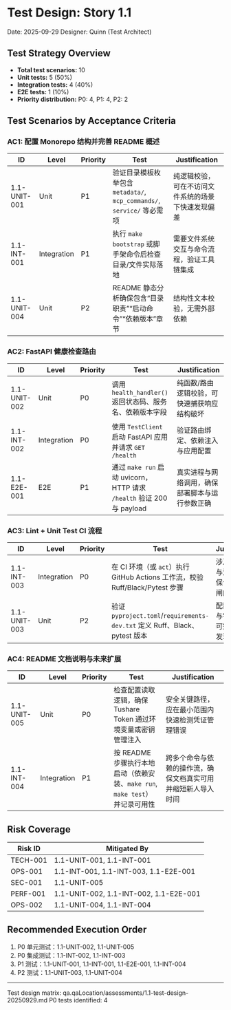 # Test Design: Story 1.1

Date: 2025-09-29
Designer: Quinn (Test Architect)

## Test Strategy Overview
- **Total test scenarios:** 10
- **Unit tests:** 5 (50%)
- **Integration tests:** 4 (40%)
- **E2E tests:** 1 (10%)
- **Priority distribution:** P0: 4, P1: 4, P2: 2

## Test Scenarios by Acceptance Criteria

### AC1: 配置 Monorepo 结构并完善 README 概述

| ID             | Level       | Priority | Test                                                                 | Justification                                                   |
|----------------|-------------|----------|----------------------------------------------------------------------|-----------------------------------------------------------------|
| 1.1-UNIT-001   | Unit        | P1       | 验证目录模板枚举包含 `metadata/`, `mcp_commands/`, `service/` 等必需项 | 纯逻辑校验，可在不访问文件系统的场景下快速发现偏差             |
| 1.1-INT-001    | Integration | P1       | 执行 `make bootstrap` 或脚手架命令后检查目录/文件实际落地           | 需要文件系统交互与命令流程，验证工具链集成                     |
| 1.1-UNIT-004   | Unit        | P2       | README 静态分析确保包含“目录职责”“启动命令”“依赖版本”章节         | 结构性文本校验，无需外部依赖                                   |

### AC2: FastAPI 健康检查路由

| ID             | Level       | Priority | Test                                                                 | Justification                                                   |
|----------------|-------------|----------|----------------------------------------------------------------------|-----------------------------------------------------------------|
| 1.1-UNIT-002   | Unit        | P0       | 调用 `health_handler()` 返回状态码、服务名、依赖版本字段            | 纯函数/路由逻辑校验，可快速捕获响应结构破坏                   |
| 1.1-INT-002    | Integration | P0       | 使用 `TestClient` 启动 FastAPI 应用并请求 `GET /health`             | 验证路由绑定、依赖注入与应用配置                               |
| 1.1-E2E-001    | E2E         | P1       | 通过 `make run` 启动 uvicorn，HTTP 请求 `/health` 验证 200 与 payload | 真实进程与网络调用，确保部署脚本与运行参数正确                 |

### AC3: Lint + Unit Test CI 流程

| ID             | Level       | Priority | Test                                                                 | Justification                                                   |
|----------------|-------------|----------|----------------------------------------------------------------------|-----------------------------------------------------------------|
| 1.1-INT-003    | Integration | P0       | 在 CI 环境（或 `act`）执行 GitHub Actions 工作流，校验 Ruff/Black/Pytest 步骤 | 涉及外部依赖与流水线，确保合并前质量闸门有效                   |
| 1.1-UNIT-003   | Unit        | P2       | 验证 `pyproject.toml`/`requirements-dev.txt` 定义 Ruff、Black、pytest 版本 | 配置文件解析与字段校验即可完成，快速发现缺失依赖               |

### AC4: README 文档说明与未来扩展

| ID             | Level       | Priority | Test                                                                 | Justification                                                   |
|----------------|-------------|----------|----------------------------------------------------------------------|-----------------------------------------------------------------|
| 1.1-UNIT-005   | Unit        | P0       | 检查配置读取逻辑，确保 Tushare Token 通过环境变量或密钥管理注入     | 安全关键路径，应在最小范围内快速检测凭证管理错误               |
| 1.1-INT-004    | Integration | P1       | 按 README 步骤执行本地启动（依赖安装、`make run`, `make test`）并记录可用性 | 跨多个命令与依赖的操作流，确保文档真实可用并缩短新人导入时间 |

## Risk Coverage

| Risk ID  | Mitigated By                                           |
|----------|--------------------------------------------------------|
| TECH-001 | 1.1-UNIT-001, 1.1-INT-001                              |
| OPS-001  | 1.1-INT-001, 1.1-INT-003, 1.1-E2E-001                  |
| SEC-001  | 1.1-UNIT-005                                           |
| PERF-001 | 1.1-UNIT-002, 1.1-INT-002, 1.1-E2E-001                 |
| OPS-002  | 1.1-UNIT-004, 1.1-INT-004                              |

## Recommended Execution Order
1. P0 单元测试：1.1-UNIT-002, 1.1-UNIT-005
2. P0 集成测试：1.1-INT-002, 1.1-INT-003
3. P1 测试：1.1-UNIT-001, 1.1-INT-001, 1.1-E2E-001, 1.1-INT-004
4. P2 测试：1.1-UNIT-003, 1.1-UNIT-004

---
Test design matrix: qa.qaLocation/assessments/1.1-test-design-20250929.md
P0 tests identified: 4

